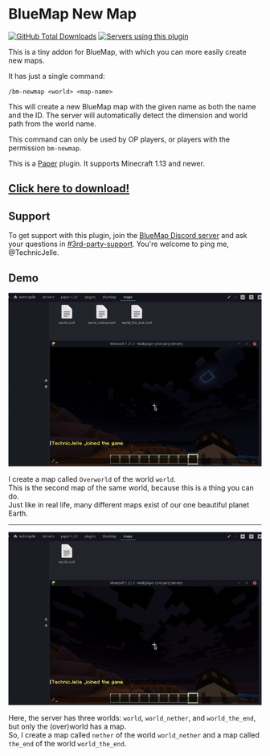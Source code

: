 # BlueMap New Map

[![GitHub Total Downloads](https://img.shields.io/github/downloads/TechnicJelle/BlueMapNewMap/total?label=Downloads&color=success "Click here to download the plugin")](https://github.com/TechnicJelle/BlueMapNewMap/releases/latest)
[![Servers using this plugin](https://img.shields.io/bstats/servers/23860?label=Servers)](https://bstats.org/plugin/bukkit/BlueMap%20New%20Map/23860)

This is a tiny addon for BlueMap, with which you can more easily create new maps.

It has just a single command:
```
/bm-newmap <world> <map-name>
```

This will create a new BlueMap map with the given name as both the name and the ID.
The server will automatically detect the dimension and world path from the world name.

This command can only be used by OP players, or players with the permission `bm-newmap`.

This is a [Paper](https://papermc.io/) plugin. It supports Minecraft 1.13 and newer.

## [Click here to download!](../../releases/latest)

## Support

To get support with this plugin, join the [BlueMap Discord server](https://bluecolo.red/map-discord) and ask your
questions in [#3rd-party-support](https://discord.com/channels/665868367416131594/863844716047106068). You're welcome to
ping me, @TechnicJelle.

## Demo

![](.github/readme_assets/dupe_map.gif)

I create a map called `Overworld` of the world `world`.\
This is the second map of the same world, because this is a thing you can do.\
Just like in real life, many different maps exist of our one beautiful planet Earth.

---

![](.github/readme_assets/new_maps.gif)

Here, the server has three worlds: `world`, `world_nether`, and `world_the_end`,
but only the (over)world has a map.\
So, I create a map called `nether` of the world `world_nether`
and a map called `the_end` of the world `world_the_end`.
